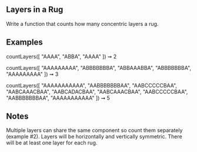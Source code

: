 ## Layers in a Rug

Write a function that counts how many concentric layers a rug.

## Examples
countLayers([
  "AAAA",
  "ABBA",
  "AAAA"
]) ➞ 2

countLayers([
  "AAAAAAAAA",
  "ABBBBBBBA",
  "ABBAAABBA",
  "ABBBBBBBA",
  "AAAAAAAAA"
]) ➞ 3

countLayers([
  "AAAAAAAAAAA",
  "AABBBBBBBAA",
  "AABCCCCCBAA",
  "AABCAAACBAA",
  "AABCADACBAA",
  "AABCAAACBAA",
  "AABCCCCCBAA",
  "AABBBBBBBAA",
  "AAAAAAAAAAA"
]) ➞ 5

## Notes
Multiple layers can share the same component so count them separately (example #2).
Layers will be horizontally and vertically symmetric.
There will be at least one layer for each rug.
